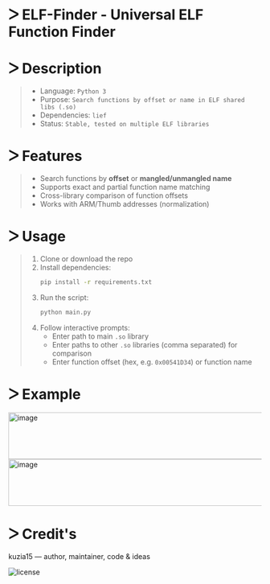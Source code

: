 # ᐳ ELF-Finder - Universal ELF Function Finder

# ᐳ Description  
> * Language: `Python 3`  
> * Purpose: `Search functions by offset or name in ELF shared libs (.so)`  
> * Dependencies: `lief`  
> * Status: `Stable, tested on multiple ELF libraries`  

# ᐳ Features
> * Search functions by **offset** or **mangled/unmangled name**
> * Supports exact and partial function name matching
> * Cross-library comparison of function offsets
> * Works with ARM/Thumb addresses (normalization)

# ᐳ Usage
> 1. Clone or download the repo  
> 2. Install dependencies:  
>    ```bash  
>    pip install -r requirements.txt 
>    ```  
> 3. Run the script:  
>    ```bash  
>    python main.py  
>    ```  
> 4. Follow interactive prompts:  
>    - Enter path to main `.so` library  
>    - Enter paths to other `.so` libraries (comma separated) for comparison  
>    - Enter function offset (hex, e.g. `0x00541D34`) or function name  

# ᐳ Example

<img width="577" height="93" alt="image" src="https://github.com/user-attachments/assets/66f1900c-326b-4286-816e-1c8e8217bcc9" />
<img width="577" height="93" alt="image" src="https://github.com/user-attachments/assets/58409311-01a3-486f-8e19-402a722eb4a1" />


# ᐳ Credit's
kuzia15 — author, maintainer, code & ideas

![license](https://imgur.com/QQlcEVT.png)
